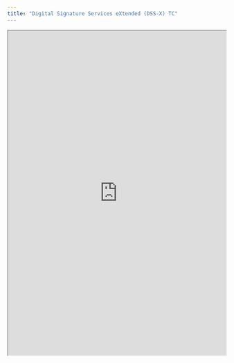 ```yaml
---
title: "Digital Signature Services eXtended (DSS-X) TC"
---
```



<iframe height="750" width="100%" src="https://ewelton.github.io/ktest/wiki.html#Digital%20Signature%20Services%20eXtended%20(DSS-X)%20TC"></iframe>
